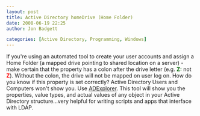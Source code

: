 ```yaml
---
layout: post
title: Active Directory homeDrive (Home Folder)
date: 2008-06-19 22:25
author: Jon Badgett

categories: [Active Directory, Programming, Windows]
---
```

If you're using an automated tool to create your user accounts and assign a Home Folder (a mapped drive pointing to shared location on a server) - make certain that the property has a colon after the drive letter (e.g. <span style="color: rgb(0, 102, 0); font-weight: bold;">Z:</span> not <span style="color: rgb(255, 0, 0); font-weight: bold;">Z</span>).  Without the colon, the drive will not be mapped on user log on.  How do you know if this property is set correctly?  Active Directory Users and Computers won't show you.  Use <a href="http://technet.microsoft.com/en-us/sysinternals/bb963907.aspx">ADExplorer</a>.  This tool will show you the properties, value types, and actual values of any object in your Active Directory structure...very helpful for writing scripts and apps that interface with LDAP.
